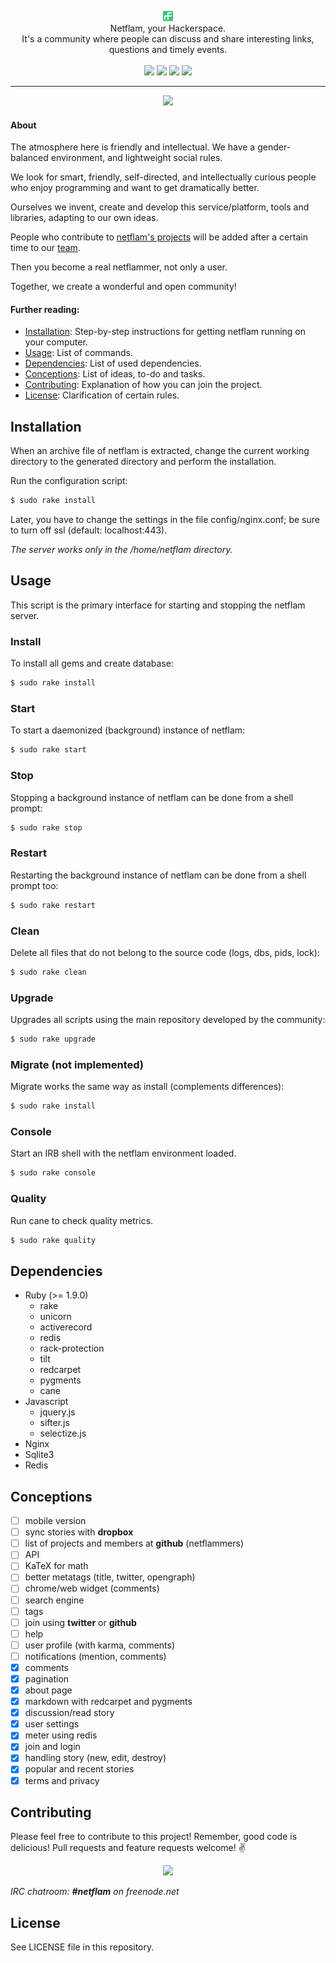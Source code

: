 <p align="center">
  <img src="https://raw.githubusercontent.com/netflam/netflam/master/public/assets/images/shortcuts/16.png" alt="netflam" />
  <br />
  Netflam, your Hackerspace. <br /> It's a community where people can discuss and share interesting links, questions and timely events.
  <br /><br />
  <a href="https://travis-ci.org/netflam/netflam"><img src="https://img.shields.io/travis/netflam/netflam.svg" /></a>
  <a href="https://github.com/netflam/netflam/releases"><img src="https://img.shields.io/github/release/netflam/netflam.svg" /></a>
  <a href="https://github.com/netflam/netflam/issues"><img src="https://img.shields.io/github/issues/netflam/netflam.svg" /></a>
  <a href="https://netflam.com/"><img src="https://img.shields.io/badge/url-netflam.com-brightgreen.svg" /></a>
</p>

---

<div align="center">
  <img src="https://dl.dropboxusercontent.com/u/103345209/Screenshots/Screenshot%202014-09-14%2018.22.57.png"/>
</div>

#### About

The atmosphere here is friendly and intellectual. We have a gender-balanced environment, and lightweight social rules.

We look for smart, friendly, self-directed, and intellectually curious people who enjoy programming and want to get dramatically better.

Ourselves we invent, create and develop this service/platform, tools and libraries, adapting to our own ideas.

People who contribute to [netflam's projects](https://github.com/netflam) will be added after a certain time to our [team](https://github.com/orgs/netflam/people).

Then you become a real netflammer, not only a user.

Together, we create a wonderful and open community!

#### Further reading:

- [Installation](#installation): Step-by-step instructions for getting netflam running on your computer.
- [Usage](#usage): List of commands.
- [Dependencies](#dependencies): List of used dependencies.
- [Conceptions](#conceptions): List of ideas, to-do and tasks.
- [Contributing](#contributing): Explanation of how you can join the project.
- [License](#license): Clarification of certain rules.

## Installation

When an archive file of netflam is extracted, change the current working directory to the generated directory and perform the installation.

Run the configuration script:

```bash
$ sudo rake install
```

Later, you have to change the settings in the file config/nginx.conf; be sure to turn off ssl (default: localhost:443).

_The server works only in the /home/netflam directory._

## Usage

This script is the primary interface for starting and stopping the netflam server.

### Install

To install all gems and create database:

```bash
$ sudo rake install
```

### Start

To start a daemonized (background) instance of netflam:

```bash
$ sudo rake start
```

### Stop

Stopping a background instance of netflam can be done from a shell prompt:

```bash
$ sudo rake stop
```

### Restart

Restarting the background instance of netflam can be done from a shell prompt too:

```bash
$ sudo rake restart
```

### Clean

Delete all files that do not belong to the source code (logs, dbs, pids, lock):

```bash
$ sudo rake clean
```

### Upgrade

Upgrades all scripts using the main repository developed by the community:

```bash
$ sudo rake upgrade
```

### Migrate (not implemented)

Migrate works the same way as install (complements differences):

```bash
$ sudo rake install
```

### Console

Start an IRB shell with the netflam environment loaded.

```bash
$ sudo rake console
```

### Quality

Run cane to check quality metrics.

```bash
$ sudo rake quality
```

## Dependencies

- Ruby (>= 1.9.0)
  * rake
  * unicorn
  * activerecord
  * redis
  * rack-protection
  * tilt
  * redcarpet
  * pygments
  * cane
- Javascript
  * jquery.js
  * sifter.js
  * selectize.js
- Nginx
- Sqlite3
- Redis

## Conceptions

- [ ] mobile version
- [ ] sync stories with **dropbox**
- [ ] list of projects and members at **github** (netflammers)
- [ ] API
- [ ] KaTeX for math
- [ ] better metatags (title, twitter, opengraph)
- [ ] chrome/web widget (comments)
- [ ] search engine
- [ ] tags
- [ ] join using **twitter** or **github**
- [ ] help
- [ ] user profile (with karma, comments)
- [ ] notifications (mention, comments)
- [x] comments
- [x] pagination
- [x] about page
- [x] markdown with redcarpet and pygments
- [x] discussion/read story
- [x] user settings
- [x] meter using redis
- [x] join and login
- [x] handling story (new, edit, destroy)
- [x] popular and recent stories
- [x] terms and privacy

## Contributing

Please feel free to contribute to this project! Remember, good code is delicious! Pull requests and feature requests welcome! :v:

<div align="center">
  <img src="https://pbs.twimg.com/media/BuTj9ULCAAEd4G7.jpg:large"/>
</div>

_IRC chatroom: **#netflam** on freenode.net_

## License

See LICENSE file in this repository.
